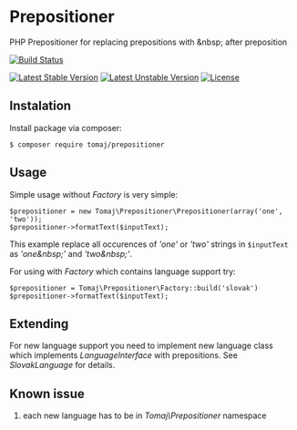 Prepositioner
=============

PHP Prepositioner for replacing prepositions with &amp;nbsp; after preposition

[![Build Status](https://secure.travis-ci.org/tomaj/prepositioner.png)](http://travis-ci.org/tomaj/prepositioner)

[![Latest Stable Version](https://poser.pugx.org/tomaj/prepositioner/v/stable.svg)](https://packagist.org/packages/tomaj/prepositioner) [![Latest Unstable Version](https://poser.pugx.org/tomaj/prepositioner/v/unstable.svg)](https://packagist.org/packages/tomaj/prepositioner) [![License](https://poser.pugx.org/tomaj/prepositioner/license.svg)](https://packagist.org/packages/tomaj/prepositioner)


Instalation
-----------

Install package via composer:

```
$ composer require tomaj/prepositioner
```

Usage
-----

Simple usage without *Factory* is very simple:

```
$prepositioner = new Tomaj\Prepositioner\Prepositioner(array('one', 'two'));
$prepositioner->formatText($inputText);
```

This example replace all occurences of *'one'* or *'two'* strings in ```$inputText``` as *'one&amp;nbsp;'* and *'two&amp;nbsp;'*.

For using with *Factory* which contains language support try:

```
$prepositioner = Tomaj\Prepositioner\Factory::build('slovak')
$prepositioner->formatText($inputText);
```

Extending
---------

For new language support you need to implement new language class which implements *LanguageInterface* with prepositions. See *SlovakLanguage* for details.


Known issue
-----------

1. each new language has to be in *Tomaj\Prepositioner* namespace
